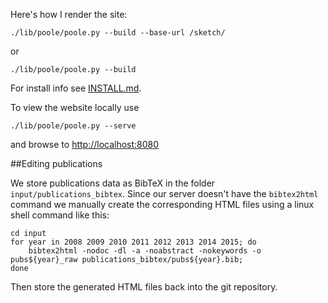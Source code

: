 Here's how I render the site:

	./lib/poole/poole.py --build --base-url /sketch/

or

	./lib/poole/poole.py --build


For install info see [INSTALL.md](INSTALL.md).

To view the website locally use

	./lib/poole/poole.py --serve

and browse to [http://localhost:8080](http://localhost:8080)


##Editing publications

We store publications data as BibTeX in the folder `input/publications_bibtex`. Since our server doesn't have the `bibtex2html` command we manually create the corresponding HTML files using a linux shell command like this:

	cd input
	for year in 2008 2009 2010 2011 2012 2013 2014 2015; do
		bibtex2html -nodoc -dl -a -noabstract -nokeywords -o pubs${year}_raw publications_bibtex/pubs${year}.bib;
	done

Then store the generated HTML files back into the git repository.
